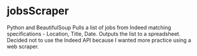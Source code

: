 # jobsScraper
Python and BeautifulSoup
Pulls a list of jobs from Indeed matching specifications - Location, Title, Date.
Outputs the list to a spreadsheet.
Decided not to use the Indeed API because I wanted more practice using a web scraper.
